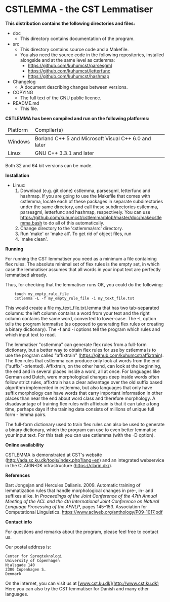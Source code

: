 # CSTLEMMA - the CST Lemmatiser


**This distribution contains the following directories and files:**

* doc
    * This directory contains documentation of the program.
* src
    * This directory contains source code and a Makefile.
    * You also need the source code in the following repositories, installed alongside and at the same level as cstlemma:
        * https://github.com/kuhumcst/parsesgml
        * https://github.com/kuhumcst/letterfunc
        * https://github.com/kuhumcst/hashmap      
* Changelog
    * A document describing changes between versions.
* COPYING
    * The full text of the GNU public licence.
* README.md
    * This file.



**CSTLEMMA has been compiled and run on the following platforms:**
<table>
<thead><td>
Platform</td><td>Compiler(s)</td></thead>
<tr><td>
Windows</td><td>Borland C++ 5 and Microsoft Visual C++ 6.0 and later</td></tr><tr><td>
Linux</td><td>GNU C++ 3.3.1 and later</td></tr></table>

Both 32 and 64 bit versions can be made.

**Installation**

* Linux:
    1. Download (e.g. git clone) cstlemma, parsesgml, letterfunc and hashmap. If you are going to use the Makefile that comes with cstlemma, locate each of these packages in separate subdirectories under the same directory, and call these subdirectories cstlemma, parsesgml, letterfunc and hashmap, respectively. You can use https://github.com/kuhumcst/cstlemma/blob/master/doc/makecstlemma.bash to do all of this automatically.
    2. Change directory to the 'cstlemma/src' directory.
    3. Run 'make' or 'make all'. To get rid of object files, run 
    4. 'make clean'.

**Running**

For running the CST lemmatiser you need as a minimum a file containing flex
rules. The absolute minimal set of flex rules is the empty set, in which case
the lemmatiser assumes that all words in your input text are perfectly
lemmatised already.

Thus, for checking that the lemmatiser runs OK, you could do the following:

        touch my_empty_rule_file
        cstlemma -L -f my_empty_rule_file -i my_text_file.txt

This would create a file my_text_file.txt.lemma that has two tab-separated
columns: the left column contains a word from your text and the right column
contains the same word, converted to lower-case. The -L option tells the
program lemmatise (as opposed to generating flex rules or creating a binary
dictionary). The -f and -i options tell the program which rules and which input
text to read.

The lemmatiser "cstlemma" can generate flex rules from a full-form dictionary,
but a better way to obtain flex rules for use by cstlemma is to use the program
called "affixtrain" (https://github.com/kuhumcst/affixtrain). The flex rules
that cstlemma can produce only look at words from the end ("suffix"-oriented).
Affixtrain, on the other hand, can look at the beginning, the end and in several
places inside a word, all at once. For languages like German and Dutch, were
morphological changes deep inside words often follow strict rules, affixtrain
has a clear advantage over the old suffix based algorithm implemented in
cstlemma, but also languages that only have suffix morphology can have words
that carry important information in other places than near the end about word
class and therefore morphology. A disadavantage of training flex rules with
affixtrain is that it can take a long time, perhaps days if the training data
consists of millions of unique full form - lemma pairs.

The full-form dictionary used to train flex rules can also be used to generate
a binary dictionary, which the program can use to even better lemmatise your
input text. For this task you can use cstlemma (with the -D option).

**Online availability**

CSTLEMMA is demonstrated at CST's website
(http://ada.sc.ku.dk/tools/index.php?lang=en)
and an integrated webservice in the CLARIN-DK infrastructure
(https://clarin.dk/).

**References**

Bart Jongejan and Hercules Dalianis. 2009. Automatic
training of lemmatization rules that handle morphological
changes in pre-, in- and suffixes alike. In
*Proceedings of the Joint Conference of the 47th
Annual Meeting of the ACL and the 4th International
Joint Conference on Natural Language Processing
of the AFNLP*, pages 145–153. Association
for Computational Linguistics.
https://www.aclweb.org/anthology/P09-1017.pdf

**Contact info**

For questions and remarks about the program, please feel free to contact us.

Our postal address is:

    Center for Sprogteknologi
    University of Copenhagen
    Njalsgade 140
    2300 Copenhagen S.
    Denmark

On the internet, you can visit us at [www.cst.ku.dk](http://www.cst.ku.dk)
Here you can also try the CST lemmatiser for Danish and many other languages.
